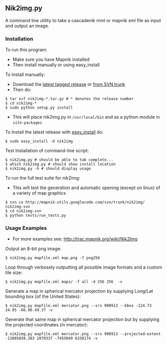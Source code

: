 ## Nik2img.py ##

A command line utility to take a cascadenik mml or mapnik xml file as input and output an image.

### Installation ###

To run this program:
  * Make sure you have Mapnik installed
  * Then install manually or using easy\_install

To Install manually:
  * Download the [latest tagged release](http://mapnik-utils.googlecode.com/svn/tags/nik2img/) or [from SVN trunk](http://mapnik-utils.googlecode.com/svn/trunk/nik2img/)
  * Then do:
```
$ tar xvf nik2img-*.tar.gz # * denotes the release number
$ cd nik2img-*
$ sudo python setup.py install
```
  * This will place nik2img.py in `/usr/local/bin` and as a python module in `site-packages`

To Install the latest release with [easy\_install](http://peak.telecommunity.com/DevCenter/EasyInstall) do:
```
$ sudo easy_install -U nik2img
```

Test Installation of command-line script:
```
$ nik2img.py # should be able to tab complete...
$ which nik2img.py # should show install location
$ nik2img.py -h # should display usage
```

To run the full test suite for nik2img:
  * This will test the generation and automatic opening (except on linux) of a variety of map graphics

```
$ svn co http://mapnik-utils.googlecode.com/svn/trunk/nik2img/ nik2img-svn
$ cd nik2img-svn
$ python tests/run_tests.py
```


### Usage Examples ###

  * For more examples see: http://trac.mapnik.org/wiki/Nik2Img

Output an 8-bit png image:
```
$ nik2img.py mapfile.xml map.png -f png256
```

Loop through verbosely outputting all possible image formats and a custom tile size:
```
$ nik2img.py mapfile.xml maps/ -f all -d 256 256  -v
```

Generate a map in spherical mercator projection by supplying Long/Lat bounding box (of the United States):
```
$ nik2img.py mapfile.xml mercator.png --srs 900913 --bbox -124.73 24.95 -66.96 49.37 -v
```

Generate that same map in spherical mercator projection but by supplying the projected coordinates (in mercator):
```
$ nik2img.py mapfile.xml mercator.png --srs 900913 --projected-extent -13885038.383 2870337 -7455049 6338174 -v
```